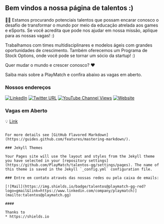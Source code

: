 ## Bem vindos a nossa página de talentos :) 

🚀🚀 Estamos procurando potenciais talentos que possam encarar conosco o desafio de transformar o mundo por meio da educação atrelada aos games e eSports. Se você acredita que pode nos ajudar em nossa missão, aplique para as nossas vagas! :)

Trabalhamos com times multidisciplinares e modelos ágeis com grandes oportunidades de crescimento. Também oferecemos um Programa de Stock Options, onde você pode se tornar um sócio da startup! :)

Quer mudar o mundo e crescer conosco? ♥

Saiba mais sobre a PlayMatch e confira abaixo as vagas em aberto.

### Nossos endereços

[![LinkedIn](https://img.shields.io/badge/playmatch-gg-blue?logo=linkedin&link=https://www.linkedin.com/company/playmatch)](https://www.linkedin.com/company/playmatch)
[![Twitter URL](https://img.shields.io/twitter/url?label=PlayMatchGG&style=social&url=https%3A%2F%2www.linkedin.com%2Fcompany%2Fplaymatch)](https://twitter.com/PlayMatchgg)
[![YouTube Channel Views](https://img.shields.io/youtube/channel/views/UC9pC6StJnNc2IeMxyHcfsog?label=PlayMatch&style=social)](https://www.youtube.com/channel/UC9pC6StJnNc2IeMxyHcfsog)
[![Website](https://img.shields.io/website?down_message=playmatch.gg&label=www&up_message=playmatch.gg&url=https%3A%2F%2Fwww.playmatch.gg)](https://www.playmatch.gg)

### Vagas em Aberto

💡 [Link](/head_hr) 
```

For more details see [GitHub Flavored Markdown](https://guides.github.com/features/mastering-markdown/).

### Jekyll Themes

Your Pages site will use the layout and styles from the Jekyll theme you have selected in your [repository settings](https://github.com/PlayMatch/talentos-gg/settings/pages). The name of this theme is saved in the Jekyll `_config.yml` configuration file.

### Entre em contato através das nossas redes ou pela caixa de emails:

[![Mail](https://img.shields.io/badge/talentos@playmatch-gg-red?logo=gmail&link=https://www.linkedin.com/company/playmatch)](mailto:talentos@playmatch.gg)

####

Thanks to 
* https://shields.io
